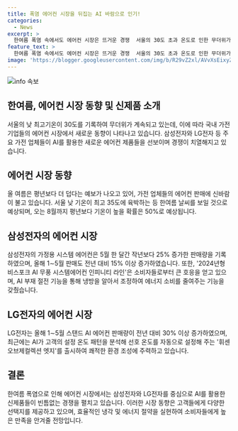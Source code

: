 ```yaml
---
title: 폭염 에어컨 시장을 뒤집는 AI 바람으로 인기!
categories:
  - News
excerpt: >
  한여름 폭염 속에서도 에어컨 시장은 뜨거운 경쟁  서울의 30도 초과 온도로 인한 무더위가 가을까지 이어지고, 에어컨 기업들이 인공지능 기능을 강화한 제품으로 고객들의 시선을 사로잡고 있다. 삼성전자와 LG전자는 에너지 절약과 공간 냉각 효율을 개선한 신제품을 선보이며 시장 경쟁이 치열해지고 있다. 기상청은 서울의 낮 온도가 최고 35도에 육박할 것으로 예상하며, 평년보다 높은 기온이 계속될 전망이다. 이에 가전 업체들의 에어컨 판매량도 상승세를 보이고 있으며, AI를 적용한 고객 맞춤형 에어컨이 큰 호응을 얻고 있다.
feature_text: >
  한여름 폭염 속에서도 에어컨 시장은 뜨거운 경쟁  서울의 30도 초과 온도로 인한 무더위가 가을까지 이어지고, 에어컨 기업들이 인공지능 기능을 강화한 제품으로 고객들의 시선을 사로잡고 있다. 삼성전자와 LG전자는 에너지 절약과 공간 냉각 효율을 개선한 신제품을 선보이며 시장 경쟁이 치열해지고 있다. 기상청은 서울의 낮 온도가 최고 35도에 육박할 것으로 예상하며, 평년보다 높은 기온이 계속될 전망이다. 이에 가전 업체들의 에어컨 판매량도 상승세를 보이고 있으며, AI를 적용한 고객 맞춤형 에어컨이 큰 호응을 얻고 있다.
image: 'https://blogger.googleusercontent.com/img/b/R29vZ2xl/AVvXsEixyZcFfHzMRdzZMjFBmAUKJYCLCGyLL1o632UiGVXcaFdKo_bkvkuCioo0uUKlGfBVcT3P84aROyZIXSBEx3Aw5nCQ3pTgDom1WDC4m8eifvWiAmWEEVb4x6G_l8C0QH225ldMjyaFvpxGEBGNO37VmDTDMHGhJPq73UglMfDca1-0aw/s1600/blogspot.png'
---
```


<p><img src="https://blogger.googleusercontent.com/img/b/R29vZ2xl/AVvXsEixyZcFfHzMRdzZMjFBmAUKJYCLCGyLL1o632UiGVXcaFdKo_bkvkuCioo0uUKlGfBVcT3P84aROyZIXSBEx3Aw5nCQ3pTgDom1WDC4m8eifvWiAmWEEVb4x6G_l8C0QH225ldMjyaFvpxGEBGNO37VmDTDMHGhJPq73UglMfDca1-0aw/s1600/blogspot.png" alt="info 속보" /></p>

<h2 data-ke-size="size26">한여름, 에어컨 시장 동향 및 신제품 소개</h2>

<p data-ke-size="size16">서울의 낮 최고기온이 30도를 기록하여 무더위가 계속되고 있는데, 이에 따라 국내 가전 기업들의 에어컨 시장에서 새로운 동향이 나타나고 있습니다. 삼성전자와 LG전자 등 주요 가전 업체들이 AI를 활용한 새로운 에어컨 제품들을 선보이며 경쟁이 치열해지고 있습니다.</p>

<h2 data-ke-size="size26">에어컨 시장 동향</h2>

<p data-ke-size="size16">올 여름은 평년보다 더 덥다는 예보가 나오고 있어, 가전 업체들의 에어컨 판매에 신바람이 불고 있습니다. 서울 낮 기온이 최고 35도에 육박하는 등 한여름 날씨를 보일 것으로 예상되며, 오는 8월까지 평년보다 기온이 높을 확률은 50%로 예상됩니다.</p>

<h2 data-ke-size="size26">삼성전자의 에어컨 시장</h2>

<p data-ke-size="size16">삼성전자의 가정용 시스템 에어컨은 5월 한 달간 작년보다 25% 증가한 판매량을 기록하였으며, 올해 1∼5월 판매도 전년 대비 15% 이상 증가하였습니다. 또한, '2024년형 비스포크 AI 무풍 시스템에어컨 인피니티 라인'은 소비자들로부터 큰 호응을 얻고 있으며, AI 부재 절전 기능을 통해 냉방을 알아서 조정하여 에너지 소비를 줄여주는 기능을 갖췄습니다.</p>

<h2 data-ke-size="size26">LG전자의 에어컨 시장</h2>

<p data-ke-size="size16">LG전자는 올해 1∼5월 스탠드 AI 에어컨 판매량이 전년 대비 30% 이상 증가하였으며, 최근에는 AI가 고객의 설정 온도 패턴을 분석해 선호 온도를 자동으로 설정해 주는 '휘센 오브제컬렉션 엣지'를 출시하여 쾌적한 환경 조성에 주력하고 있습니다.</p>

<h2 data-ke-size="size26">결론</h2>

<p data-ke-size="size16">한여름 폭염으로 인해 에어컨 시장에서는 삼성전자와 LG전자를 중심으로 AI를 활용한 신제품들이 빈틈없는 경쟁을 펼치고 있습니다. 이러한 시장 동향은 고객들에게 다양한 선택지를 제공하고 있으며, 효율적인 냉각 및 에너지 절약을 실현하여 소비자들에게 높은 만족을 안겨줄 전망입니다.</p>

<p data-ke-size="size16">&nbsp;</p>

